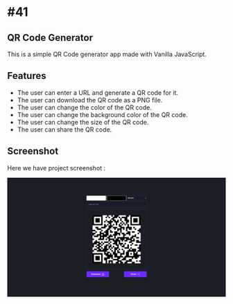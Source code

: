 # #41

## QR Code Generator
This is a simple QR Code generator app made with Vanilla JavaScript.

## Features
- The user can enter a URL and generate a QR code for it.
- The user can download the QR code as a PNG file.
- The user can change the color of the QR code.
- The user can change the background color of the QR code.
- The user can change the size of the QR code.
- The user can share the QR code.

## Screenshot
Here we have project screenshot :

![screenshot](screenshot.jpeg)